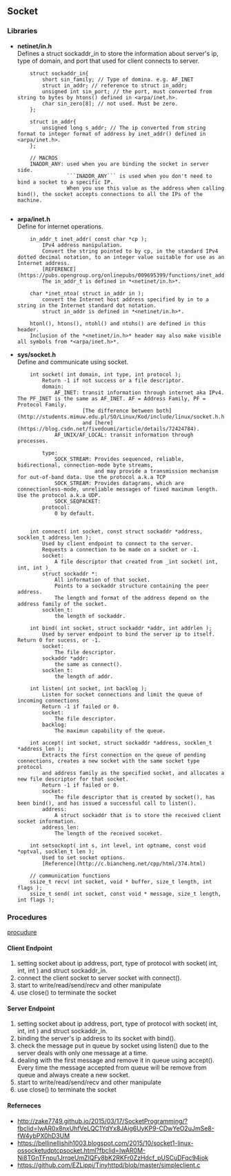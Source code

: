 ## Socket 

### Libraries 
* **netinet/in.h** <br/> 
    Defines a struct sockaddr_in to store the information about server's ip, type of domain, and port that used for client connects to server. 
    ```
        struct sockaddr_in{ 
            short sin_family; // Type of domina. e.g. AF_INET
            struct in_addr; // reference to struct in_addr;  
            unsigned int sin_port; // the port, must converted from string to bytes by htons() defined in <arpa/inet.h>. 
            char sin_zero[8]; // not used. Must be zero. 
        }; 

        struct in_addr{ 
            unsigned long s_addr; // The ip converted from string format to integer format of address by inet_addr() defined in <arpa/inet.h>. 
        }; 

        // MACROS 
        INADDR_ANY: used when you are binding the socket in server side. 
                    ```INADDR_ANY``` is used when you don't need to bind a socket to a specific IP. 
                    When you use this value as the address when calling bind(), the socket accepts connections to all the IPs of the machine.


    ```

* **arpa/inet.h** <br/> 
    Define for internet operations. 
    ``` 
        in_addr_t inet_addr( const char *cp ); 
            IPv4 address manipulation. 
            Convert the string pointed to by cp, in the standard IPv4 dotted decimal notation, to an integer value suitable for use as an Internet address.
            [REFERENCE](https://pubs.opengroup.org/onlinepubs/009695399/functions/inet_addr.html)
            The in_addr_t is defined in *<netinet/in.h>*. 

        char *inet_ntoa( struct in_addr in ); 
            convert the Internet host address specified by in to a string in the Internet standard dot notation.
            struct in_addr is defined in *<netinet/in.h>*. 

        htonl(), htons(), ntohl() and ntohs() are defined in this header. 
        Inclusion of the *<netinet/in.h>* header may also make visible all symbols from *<arpa/inet.h>*.
    ``` 

* **sys/socket.h** <br/> 
    Define and communicate using socket. 
    ```
        int socket( int domain, int type, int protocol ); 
            Return -1 if not success or a file descriptor. 
            domain: 
                AF_INET: transit information through internet aka IPv4. The PF_INET is the same as AF_INET. AF = Address Family, PF = Protocol Family.  
                         [The difference between both](http://students.mimuw.edu.pl/SO/Linux/Kod/include/linux/socket.h.html) 
                         and [here](https://blog.csdn.net/fivedoumi/article/details/72424784). 
                AF_UNIX/AF_LOCAL: transit information through processes. 

            type: 
                SOCK_STREAM: Provides sequenced, reliable, bidirectional, connection-mode byte streams, 
                             and may provide a transmission mechanism for out-of-band data. Use the protocol a.k.a TCP
                SOCK_STREAM: Provides datagrams, which are connectionless-mode, unreliable messages of fixed maximum length. Use the protocol a.k.a UDP.
                SOCK_SEQPACKET: 
            protocol: 
                0 by default. 


        int connect( int socket, const struct sockaddr *address, socklen_t address_len ); 
            Used by client endpoint to connect to the server. 
            Requests a connection to be made on a socket or -1.
            socket: 
                A file descriptor that created from _int socket( int, int, int )_ 
            struct sockaddr *: 
                All information of that socket. 
                Points to a sockaddr structure containing the peer address. 
                The length and format of the address depend on the address family of the socket.
            socklen_t: 
                the length of sockaddr. 

        int bind( int socket, struct sockaddr *addr, int addrlen ); 
            Used by server endpoint to bind the server ip to itself. Return 0 for sucess, or -1. 
            socket: 
                The file descriptor. 
            sockaddr *addr: 
                the same as connect(). 
            socklen_t: 
                the length of addr. 

        int listen( int socket, int backlog ); 
            Listen for socket connections and limit the queue of incoming connections
            Return -1 if failed or 0. 
            socket: 
                The file descriptor. 
            backlog: 
                The maximun capability of the queue. 

        int accept( int socket, struct sockaddr *address, socklen_t *address_len ); 
            Extracts the first connection on the queue of pending connections, creates a new socket with the same socket type protocol 
            and address family as the specified socket, and allocates a new file descriptor for that socket.
            Return -1 if failed or 0. 
            socket: 
                The file descriptor that is created by socket(), has been bind(), and has issued a successful call to listen(). 
            address: 
                A struct sockaddr that is to store the received client socket information.
            address_len: 
                The length of the received soceket. 

        int setsockopt( int s, int level, int optname, const void *optval, socklen_t len ); 
            Used to set socket options. 
            [Reference](http://c.biancheng.net/cpp/html/374.html)  

        // communication functions 
        ssize_t recv( int socket, void * buffer, size_t length, int flags ); 
        ssize_t send( int socket, const void * message, size_t length, int flags ); 

    ```
    
### Procedures 
[procudure](./socket.png) 

#### Client Endpoint 
1. setting socket about ip address, port, type of protocol with socket( int, int, int ) and struct sockaddr_in. 
2. connect the client socket to server socket with connect(). 
3. start to write/read/send/recv and other manipulate 
4. use close() to terminate the socket 

#### Server Endpoint 
1. setting socket about ip address, port, type of protocol with socket( int, int, int ) and struct sockaddr_in. 
2. binding the server's ip address to its socket with bind().  
3. check the message put in queue by socket using listen() due to the server deals with only one message at a time. 
4. dealing with the first message and remove it in queue using accept(). Every time the message accepted from queue will be remove from queue and always create a new socket. 
5. start to write/read/send/recv and other manipulate 
6. use close() to terminate the socket 

#### Referneces 
* http://zake7749.github.io/2015/03/17/SocketProgramming/?fbclid=IwAR0x8nxUhfVeLQC1YdYx8JAig6UyKP9-CDwYeO2uJmSe8-fW4ybPX0hD3UM
* https://bellinellishih1003.blogspot.com/2015/10/socket1-linux-ossocketudptcpsocket.html?fbclid=IwAR0M-Ni8TGnTFnpu1JrrqeUmZIQFy8bK2RKFr0ZzHdcf_pUSCuDFqc94iok
* https://github.com/EZLippi/Tinyhttpd/blob/master/simpleclient.c 
